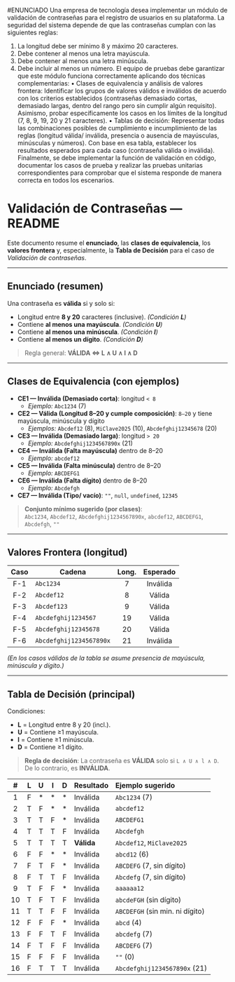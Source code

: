 #ENUNCIADO 
Una empresa de tecnología desea implementar un módulo de validación de contraseñas para el registro de usuarios en su plataforma. La seguridad del sistema depende de que las contraseñas cumplan con las siguientes reglas:
1.	La longitud debe ser mínimo 8 y máximo 20 caracteres.
2.	Debe contener al menos una letra mayúscula.
3.	Debe contener al menos una letra minúscula.
4.	Debe incluir al menos un número.
El equipo de pruebas debe garantizar que este módulo funciona correctamente aplicando dos técnicas complementarias:
•	Clases de equivalencia y análisis de valores frontera:
Identificar los grupos de valores válidos e inválidos de acuerdo con los criterios establecidos (contraseñas demasiado cortas, demasiado largas, dentro del rango pero sin cumplir algún requisito). Asimismo, probar específicamente los casos en los límites de la longitud (7, 8, 9, 19, 20 y 21 caracteres).
•	Tablas de decisión:
Representar todas las combinaciones posibles de cumplimiento e incumplimiento de las reglas (longitud válida/ inválida, presencia o ausencia de mayúsculas, minúsculas y números). Con base en esa tabla, establecer los resultados esperados para cada caso (contraseña válida o inválida).
Finalmente, se debe implementar la función de validación en código, documentar los casos de prueba y realizar las pruebas unitarias correspondientes para comprobar que el sistema responde de manera correcta en todos los escenarios.


# Validación de Contraseñas — README

Este documento resume el **enunciado**, las **clases de equivalencia**, los **valores frontera** y, especialmente, la **Tabla de Decisión** para el caso de *Validación de contraseñas*.

---

## Enunciado (resumen)
Una contraseña es **válida** si y solo si:
- Longitud entre **8 y 20** caracteres (inclusive). *(Condición **L**)*
- Contiene **al menos una mayúscula**. *(Condición **U**)*
- Contiene **al menos una minúscula**. *(Condición **l**)*
- Contiene **al menos un dígito**. *(Condición **D**)*

> Regla general: **VÁLIDA ⇔ L ∧ U ∧ l ∧ D**

---

## Clases de Equivalencia (con ejemplos)

- **CE1 — Inválida (Demasiado corta)**: longitud `< 8`  
  - *Ejemplo:* `Abc1234` (7)
- **CE2 — Válida (Longitud 8–20 y cumple composición)**: `8–20` y tiene mayúscula, minúscula y dígito  
  - *Ejemplos:* `Abcdef12` (8), `MiClave2025` (10), `Abcdefghij12345678` (20)
- **CE3 — Inválida (Demasiado larga)**: longitud `> 20`  
  - *Ejemplo:* `Abcdefghij1234567890x` (21)
- **CE4 — Inválida (Falta mayúscula)** dentro de 8–20  
  - *Ejemplo:* `abcdef12`
- **CE5 — Inválida (Falta minúscula)** dentro de 8–20  
  - *Ejemplo:* `ABCDEFG1`
- **CE6 — Inválida (Falta dígito)** dentro de 8–20  
  - *Ejemplo:* `Abcdefgh`
- **CE7 — Inválida (Tipo/ vacío)**: `""`, `null`, `undefined`, `12345`

> **Conjunto mínimo sugerido (por clases)**:  
`Abc1234`, `Abcdef12`, `Abcdefghij1234567890x`, `abcdef12`, `ABCDEFG1`, `Abcdefgh`, `""`

---

## Valores Frontera (longitud)

| Caso | Cadena                       | Long. | Esperado |
|:----:|------------------------------|:-----:|:--------:|
| F-1  | `Abc1234`                    |  7    | Inválida |
| F-2  | `Abcdef12`                   |  8    |  Válida  |
| F-3  | `Abcdef123`                  |  9    |  Válida  |
| F-4  | `Abcdefghij1234567`          |  19   |  Válida  |
| F-5  | `Abcdefghij12345678`         |  20   |  Válida  |
| F-6  | `Abcdefghij1234567890x`      |  21   | Inválida |

*(En los casos válidos de la tabla se asume presencia de mayúscula, minúscula y dígito.)*

---

## Tabla de Decisión (principal)

Condiciones:
- **L** = Longitud entre 8 y 20 (incl.).  
- **U** = Contiene ≥1 mayúscula.  
- **l** = Contiene ≥1 minúscula.  
- **D** = Contiene ≥1 dígito.

> **Regla de decisión**: La contraseña es **VÁLIDA** solo si `L ∧ U ∧ l ∧ D`. De lo contrario, es **INVÁLIDA**.

| #  | L | U | l | D | Resultado  | Ejemplo sugerido                 |
|:--:|:-:|:-:|:-:|:-:|:-----------|:----------------------------------|
| 1  | F | * | * | * | Inválida   | `Abc1234` (7)                    |
| 2  | T | F | * | * | Inválida   | `abcdef12`                       |
| 3  | T | T | F | * | Inválida   | `ABCDEFG1`                       |
| 4  | T | T | T | F | Inválida   | `Abcdefgh`                       |
| 5  | T | T | T | T | **Válida** | `Abcdef12`, `MiClave2025`        |
| 6  | F | F | * | * | Inválida   | `abcd12` (6)                     |
| 7  | F | T | F | * | Inválida   | `ABCDEFG` (7, sin dígito)        |
| 8  | F | T | T | F | Inválida   | `Abcdefg` (7, sin dígito)        |
| 9  | T | F | F | * | Inválida   | `aaaaaa12`                       |
| 10 | T | F | T | F | Inválida   | `abcdeFGH` (sin dígito)          |
| 11 | T | T | F | F | Inválida   | `ABCDEFGH` (sin min. ni dígito)  |
| 12 | F | F | F | * | Inválida   | `abcd` (4)                       |
| 13 | F | F | T | F | Inválida   | `abcdefg` (7)                    |
| 14 | F | T | F | F | Inválida   | `ABCDEFG` (7)                    |
| 15 | F | F | F | F | Inválida   | `""` (0)                       |
| 16 | F | T | T | T | Inválida   | `Abcdefghij1234567890x` (21)     |


